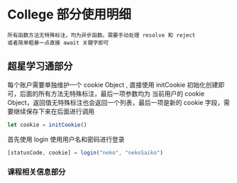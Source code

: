 # College 部分使用明细

```text
所有函数方法无特殊标注，均为异步函数。需要手动处理 resolve 和 reject
或者简单粗暴一点直接 await 关键字即可
```

## 超星学习通部分

每个账户需要单独维护一个 cookie Object , 直接使用 initCookie 初始化创建即可，后面的所有方法无特殊标注，最后一项参数均为 当前用户的 cookie Object，返回值无特殊标注也会返回一个列表，最后一项是新的 cookie 字段，需要继续保存下来在后面进行调用

```ts
let cookie = initCookie()
```

首先使用 login 使用用户名和密码进行登录

```ts
[statusCode, cookie] = login("neko", "nekoSaiko")
```

### 课程相关信息部分
